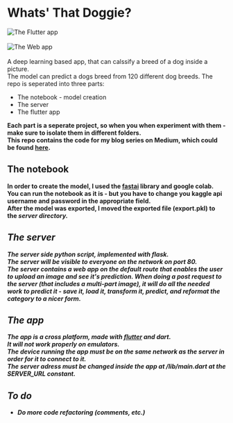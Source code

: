 # Whats' That Doggie?
![The Flutter app](https://github.com/LoliamShely/Whats-That-Doggie/blob/master/simulator_detector.gif)<br><br>
![The Web app](https://github.com/LoliamShely/Whats-That-Doggie/blob/master/webapp_demo.gif)<br><br>
A deep learning based app, that can calssify a breed of a dog inside a picture. <br>
The model can predict a dogs breed from 120 different dog breeds.
The repo is seperated into three parts:
* The notebook - model creation
* The server
* The flutter app <br>

<b>Each part is a seperate project, so when you when experiment with them - make sure to isolate them in different folders.<b>
<br>This repo contains the code for my blog series on Medium, which could be found [here](https://medium.com/@de.amir16/practical-deep-learning-project-for-beginners-part-0-b2c63d310a3a).

## The notebook
In order to create the model, I used the [fastai](https://github.com/fastai/fastai) library and google colab.<br>
You can run the notebook as it is - but you have to change you kaggle api username and password in the appropriate field.<br>
After the model was exported, I moved the exported file (export.pkl) to the <i>server<i> directory.<br>

## The server
The server side python script, implemented with flask.<br>
The server will be visible to everyone on the network on port 80.<br>
The server contains a web app on the default route that enables the user to upload an image and see it's prediction.
When doing a post request to the server (that includes a multi-part image), it will do all the needed work to predict it - save it, load it, transform it, predict, and reformat the category to a nicer form.

## The app
The app is a cross platform, made with [flutter](https://github.com/flutter/flutter) and dart.<br>
It will not work properly on emulators. <br>
The device running the app must be on the same network as the server in order for it to connect to it. <br>
The server adress must be changed inside the app at /lib/main.dart at the <i>SERVER_URL<i> constant.

## To do
* Do more code refactoring (comments, etc.)

